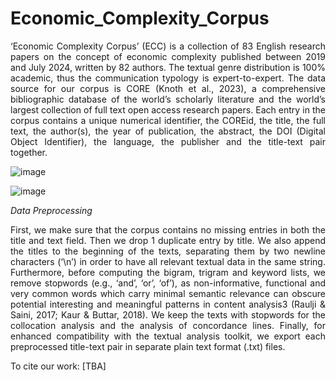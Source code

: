 # Economic_Complexity_Corpus
<p align="justify">
‘Economic Complexity Corpus’ (ECC) is a collection of 83 English research papers on the concept of economic complexity published between 2019 and July 2024, written by 82 authors. The textual genre distribution is 100% academic, thus the communication typology is expert-to-expert. The data source for our corpus is CORE (Knoth et al., 2023), a comprehensive bibliographic database of the world’s scholarly literature and the world’s largest collection of full text open access research papers. Each entry in the corpus contains a unique numerical identifier, the COREid, the title, the full text, the author(s), the year of publication, the abstract, the DOI (Digital Object Identifier), the language, the publisher and the title-text pair together.
</p>

![image](https://github.com/user-attachments/assets/be053999-d8fe-4ded-a699-e5aa2e898aba)

![image](https://github.com/user-attachments/assets/aa97c970-081a-4414-a925-7e9c95f3f4c9)

_Data Preprocessing_
<p align="justify">
First, we make sure that the corpus contains no missing entries in both the title and text field. Then we drop 1 duplicate entry by title. We also append the titles to the beginning of the texts, separating them by two newline characters (‘\n’) in order to have all relevant textual data in the same string. Furthermore, before computing the bigram, trigram and keyword lists, we remove stopwords (e.g., ‘and’, ‘or’, ‘of’), as non-informative, functional and very common words which carry minimal semantic relevance can obscure potential interesting and meaningful patterns in content analysis3 (Raulji & Saini, 2017; Kaur & Buttar, 2018). We keep the texts with stopwords for the collocation analysis and the analysis of concordance lines. Finally, for enhanced compatibility with the textual analysis toolkit, we export each preprocessed title-text pair in separate plain text format (.txt) files.
</p>

To cite our work:
[TBA]
